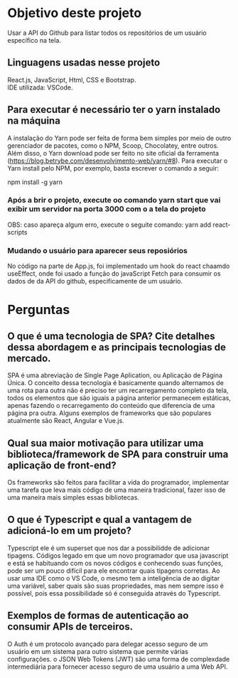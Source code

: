 
# Objetivo deste projeto

Usar a API do Github para listar todos os repositórios de um usuário específico na tela.

## Linguagens usadas nesse projeto

React.js, JavaScript, Html, CSS e Bootstrap.<br>
IDE utilizada: VSCode.
 

## Para executar é necessário ter o yarn instalado na máquina

A instalação do Yarn pode ser feita de forma bem simples por meio de outro gerenciador de pacotes, como o NPM, Scoop, Chocolatey, entre outros. Além disso, o Yarn download pode ser feito no site oficial da ferramenta (https://blog.betrybe.com/desenvolvimento-web/yarn/#8). Para executar o Yarn install pelo NPM, por exemplo, basta escrever o comando a seguir:

npm install -g yarn

### Após a brir o projeto, execute oo comando yarn start que vai exibir um servidor na porta 3000 com o a tela do projeto

OBS: caso apareça algum erro, execute o seguite comando: yarn add react-scripts

### Mudando o usuário para aparecer seus reposiórios

No código na parte de App.js, foi implementado um hook do react chaamdo useEffect, onde foi usado a função do javaScript Fetch para consumir os dados de da API do github, especificamente de um usuário. 

# Perguntas

## O que é uma tecnologia de SPA? Cite detalhes dessa abordagem e as principais tecnologias de mercado.

SPA é uma abreviação de Single Page Aplication, ou Aplicação de Página Única. O conceito dessa tecnologia é basicamente quando alternamos de uma rota para outra não é preciso ter um recarregamento completo da tela, todos os elementos que são iguais a página anterior permanecem estáticas, apenas fazendo o recarregamento do conteúdo que diferencia de uma página pra outra. Alguns exemplos de frameworks que são populares atualmente são React, Angular e Vue.js. 

## Qual sua maior motivação para utilizar uma biblioteca/framework de SPA para construir uma aplicação de front-end?

Os frameworks são feitos para facilitar a vida do programador, implementar uma tarefa que leva mais código de uma maneira tradicional, fazer isso de uma maneira mais simples essas bibliotecas.  

## O que é Typescript e qual a vantagem de adicioná-lo em um projeto?

Typescript ele é um superset que nos dar a possibilidde de adicionar tipagens. Códigos legado em que um novo programador que usa javascript e está se habituando com os novos códigos e conhecendo suas funções, pode ser um pouco difícil para ele encontrar quais tipagens corretas. Ao usar uma IDE como o VS Code, o mesmo tem a inteligência de ao digitar uma variável, saber quais são suas propriedades, mas nem sempre isso é possível, pois essa possibilidade só é conseguida através do Typescript.

## Exemplos de formas de autenticação ao consumir APIs de terceiros.

O Auth é um protocolo avançado para delegar acesso seguro de um usuário em um sistema para outro sistema que permite várias configurações.
o JSON Web Tokens (JWT) são uma forma de complexdade intermediária para fornecer acesso seguro de uma usuário a uma Web API.

    
